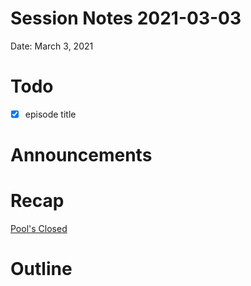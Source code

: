 # Session Notes 2021-03-03

Date: March 3, 2021

# Todo

- [x]  episode title

# Announcements

# Recap

[Pool's Closed](../../logbook/Pool's%20Closed.md) 

# Outline